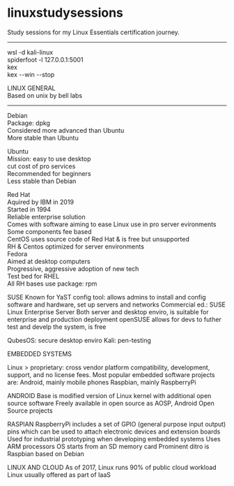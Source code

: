 # linuxstudysessions
Study sessions for my Linux Essentials certification journey.

---

wsl -d kali-linux  
spiderfoot -l 127.0.0.1:5001  
kex  
kex --win --stop

LINUX GENERAL  
    Based on unix by bell labs

---

Debian  
    Package: dpkg  
    Considered more advanced than Ubuntu  
    More stable than Ubuntu  

Ubuntu  
    Mission: easy to use desktop  
        cut cost of pro services  
    Recommended for beginners  
    Less stable than Debian  

Red Hat  
    Aquired by IBM in 2019  
    Started in 1994  
    Reliable enterprise solution  
    Comes with software aiming to ease Linux use in pro server evironments  
    Some components fee based  
    CentOS uses source code of Red Hat & is free but unsupported  
    RH & Centos optimized for server environments  
Fedora  
    Aimed at desktop computers  
    Progressive, aggressive adoption of new tech  
    Test bed for RHEL  
    All RH bases use package: rpm  

SUSE
    Known for YaST config tool: allows admins to install and config software and hardware, set up servers and networks
    Commercial ed.: SUSE Linux Enterprise Server 
                    Both server and desktop enviro, is suitable for enterprise and production deployment 
    openSUSE allows for devs to futher test and develp the system, is free

QubesOS: secure desktop enviro
Kali: pen-testing 

EMBEDDED SYSTEMS

Linux > proprietary: cross vendor platform compatibility, development, support, and no license fees.
Most popular embedded software projects are:
        Android, mainly mobile phones
        Raspbian, mainly RaspberryPi

ANDROID 
Base is modified version of Linux kernel with additional open source software
Freely available in open source as AOSP, Android Open Source projects

RASPIAN 
RaspberryPi includes a set of GPIO (general purpose input output) pins which can be used to attach electronic devices and extension boards
Used for industrial prototyping when developing embedded systems 
Uses ARM processors 
OS starts from an SD memory card
Prominent ditro is Raspbian based on Debian 

LINUX AND CLOUD 
As of 2017, Linux runs 90% of public cloud workload
Linux usually offered as part of IaaS 


